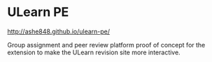 # ULearn PE
http://ashe848.github.io/ulearn-pe/

Group assignment and peer review platform proof of concept for the extension to make the ULearn revision site more interactive.
